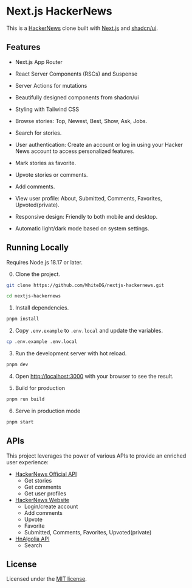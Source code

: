 # Next.js HackerNews
This is a [HackerNews](https://news.ycombinator.com/) clone built with [Next.js](https://nextjs.org/) and [shadcn/ui](https://ui.shadcn.com/).

## Features

- Next.js App Router
- React Server Components (RSCs) and Suspense
- Server Actions for mutations
- Beautifully designed components from shadcn/ui
- Styling with Tailwind CSS

- Browse stories: Top, Newest, Best, Show, Ask, Jobs.
- Search for stories.
- User authentication: Create an account or log in using your Hacker News account to access personalized features.
- Mark stories as favorite.
- Upvote stories or comments.
- Add comments.
- View user profile: About, Submitted, Comments, Favorites, Upvoted(private).
- Responsive design: Friendly to both mobile and desktop.
- Automatic light/dark mode based on system settings.

## Running Locally

Requires Node.js 18.17 or later.

0. Clone the project.
```bash
git clone https://github.com/WhiteDG/nextjs-hackernews.git

cd nextjs-hackernews
```

1. Install dependencies.
```bash
pnpm install
```
2. Copy `.env.example` to `.env.local` and update the variables.
```bash
cp .env.example .env.local
```
3. Run the development server with hot reload.
```bash
pnpm dev
```
4. Open [http://localhost:3000](http://localhost:3000) with your browser to see the result.

5. Build for production
```bash
pnpm run build
```

6. Serve in production mode
```bash
pnpm start
```

## APIs
This project leverages the power of various APIs to provide an enriched user experience:
- [HackerNews Official API](https://github.com/HackerNews/API)
  - Get stories
  - Get comments
  - Get user profiles
- [HackerNews Website](https://news.ycombinator.com)
  - Login/create account
  - Add comments
  - Upvote
  - Favorite
  - Submitted, Comments, Favorites, Upvoted(private)
- [HnAlgolia API](https://hn.algolia.com/api)
  - Search


## License
Licensed under the [MIT license](https://github.com/WhiteDG/nextjs-hackernews/main/LICENSE).
